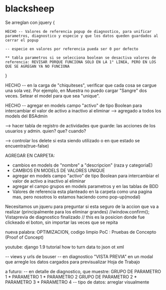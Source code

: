 # blacksheep

Se arreglan con jquery {

	HECHO -- Valores de referencia popup de diagnostico, para unificar parametros, diagnostico y especie y que los datos queden guardados al cerrar el popup
	
	-- especie en valores por referencia pueda ser 0 por defecto

	** tabla parametros si se selecciona boolean se desactiva valores de referencia: REVISAR PORQUE FUNCIONA SOLO EN LA 1° LINEA, PERO EN LOS QUE SE AGREGAN YA NO FUNCIONA

}

HECHO -- en la carga de "chiquiteses", verificar que cada cosa se cargue una sola vez. Por ejemplo, en Muestra no puedo cargar "Sangre" dos veces. Setear el model para que sea "unique".

HECHO -- agregar en models campo "activo" de tipo Boolean para intercambiar el valor de activo a inactivo al eliminar --> agregado a todos los models del BSAdmin

--> hacer tabla de registro de actividades que guarde: las acciones de los usuarios y admin. quien? que? cuando?

--> controlar los delete si esta siendo utilizado o en que estado se encuentra(true-false)

AGREGAR EN CARPETA:
- cambios en models de "nombre" a "descripcion" (raza y categoriaE)
- CAMBIOS EN MODELS DE VALORES UNIQUE
- agregar en models campo "activo" de tipo Boolean para intercambiar el valor de activo a inactivo al eliminar
- agregar el campo grupos en models parametros y en las tablas de BDD
- Valores de referencia esta planteado en la carpeta como una pagina mas, pero nosotros lo estamos haciendo como pop-up(modal)

 Necesitamos un jqueru para preguntar si esta seguro de la accion que va a realizar (principalmente para los eliminar grandes)
//window.confirm(); 
 Vistaprevia de diagnostico finalizado
// this es la posicion donde fue clickeado el boton, sin importar las veces que se repita
	
nueva palabra: OPTIMIZACION, codigo limpio
PoC : Pruebas de Concepto (Proof of Concept)

youtube: django 1.9 tutorial how to turn data to json ot xml






-- views y urls de bsuser
-- en diagnostico "VISTA PREVIA" en un modal que arregle los datos cargados para previsualizar Hoja de Trabajo


a futuro:
-- en detalle de diagnostico, que muestre:
		GRUPO DE PARAMETRO 1
			* PARAMETRO 1
			* PARAMETRO 2
		GRUPO DE PARAMETRO 2
			* PARAMETRO 3
			* PARAMETRO 4
-- tipo de datos: arreglar visualmente